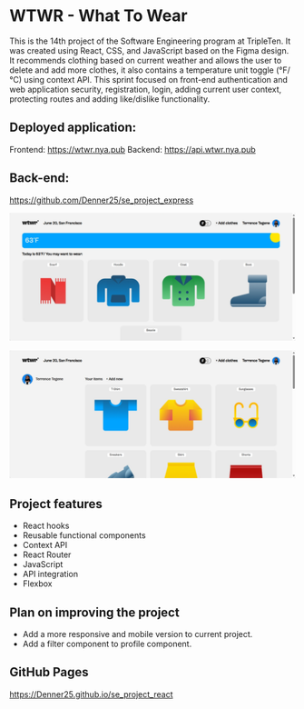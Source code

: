 # WTWR - What To Wear

This is the 14th project of the Software Engineering program at TripleTen. It was created using React, CSS, and JavaScript based on the Figma design. It recommends clothing based on current weather and allows the user to delete and add more clothes, it also contains a temperature unit toggle (°F/°C) using context API. This sprint focused on front-end authentication and web application security, registration, login, adding current user context, protecting routes and adding like/dislike functionality.

## Deployed application:

Frontend: https://wtwr.nya.pub
Backend: https://api.wtwr.nya.pub

## Back-end:

https://github.com/Denner25/se_project_express

![Main component cards](screenshots/main%20cards.png)

![Profile component cards](screenshots/profile%20cards.png)

## Project features

- React hooks
- Reusable functional components
- Context API
- React Router
- JavaScript
- API integration
- Flexbox

## Plan on improving the project

- Add a more responsive and mobile version to current project.
- Add a filter component to profile component.

## GitHub Pages

https://Denner25.github.io/se_project_react
